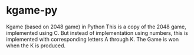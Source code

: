 # kgame-py
Kgame (based on 2048 game) in Python
This is a copy of the 2048 game, implemented using C. 
But instead of implementation using numbers, this is implemented with corresponding letters A through K. 
The Game is won when the K is produced.
